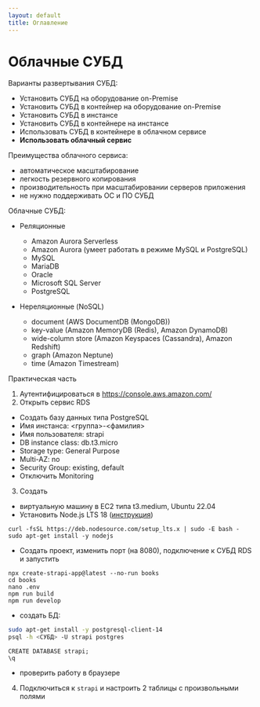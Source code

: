 ```yaml
---
layout: default
title: Оглавление
---
```


# Облачные СУБД

Варианты развертывания СУБД:

* Установить СУБД на оборудование on-Premise
* Установить СУБД в контейнер на оборудование on-Premise
* Установить СУБД в инстансе
* Установить СУБД в контейнере на инстансе
* Использовать СУБД в контейнере в облачном сервисе
* **Использовать облачный сервис**

Преимущества облачного сервиса:

* автоматическое масштабирование
* легкость резервного копирования
* производительность при масштабировании серверов приложения
* не нужно поддерживать ОС и ПО СУБД

Облачные СУБД:

* Реляционные

  - Amazon Aurora Serverless
  - Amazon Aurora (умеет работать в режиме MySQL и PostgreSQL)
  - MySQL
  - MariaDB
  - Oracle
  - Microsoft SQL Server
  - PostgreSQL

* Нереляционные (NoSQL)

  - document (AWS DocumentDB (MongoDB))
  - key-value (Amazon MemoryDB (Redis), Amazon DynamoDB)
  - wide-column store (Amazon Keyspaces (Cassandra), Amazon Redshift)
  - graph (Amazon Neptune)
  - time (Amazon Timestream)

Практическая часть

1. Аутентифицироваться в https://console.aws.amazon.com/
2. Открыть сервис RDS

  * Создать базу данных типа PostgreSQL
  * Имя инстанса: <группа>-<фамилия>
  * Имя пользователя: strapi
  * DB instance class: db.t3.micro
  * Storage type: General Purpose
  * Multi-AZ: no
  * Security Group: existing, default
  * Отключить Monitoring

3. Создать

  * виртуальную машину в EC2 типа t3.medium, Ubuntu 22.04
  * Установить Node.js LTS 18 ([инструкция](https://github.com/nodesource/distributions#using-ubuntu-2))
```
curl -fsSL https://deb.nodesource.com/setup_lts.x | sudo -E bash -
sudo apt-get install -y nodejs
```
  * Создать проект, изменить порт (на 8080), подключение к СУБД RDS и запустить
```
npx create-strapi-app@latest --no-run books
cd books
nano .env
npm run build
npm run develop
```
  * создать БД:
```bash
sudo apt-get install -y postgresql-client-14
psql -h <СУБД> -U strapi postgres
```
```
CREATE DATABASE strapi;
\q
```

  * проверить работу в браузере

4. Подключиться к `strapi` и настроить 2 таблицы с произвольными полями
